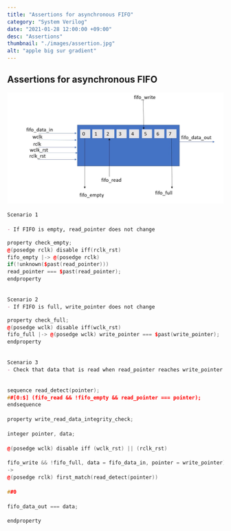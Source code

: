 ```yaml
---
title: "Assertions for asynchronous FIFO"
category: "System Verilog"
date: "2021-01-28 12:00:00 +09:00"
desc: "Assertions"
thumbnail: "./images/assertion.jpg"
alt: "apple big sur gradient"
---
```


## Assertions for asynchronous FIFO 



<p align="center">
  <img src="./images/upf4/async_fifo.JPG?raw=true" alt="async_fifo"/>
</p>

```md
Scenario 1

- If FIFO is empty, read_pointer does not change
```

```cpp
property check_empty;
@(posedge rclk) disable iff(rclk_rst)
fifo_empty |-> @(posedge rclk) 
if(!unknown($past(read_pointer)))
read_pointer === $past(read_pointer); 
endproperty
```

```md

Scenario 2
- If FIFO is full, write_pointer does not change
```

```cpp
property check_full;
@(posedge wclk) disable iff(wclk_rst)
fifo_full |-> @(posedge wclk) write_pointer === $past(write_pointer);
endproperty
```

```md

Scenario 3
- Check that data that is read when read_pointer reaches write_pointer is same as the data that is written at the write_pointer
```

```cpp

sequence read_detect(pointer);
##[0:$] (fifo_read && !fifo_empty && read_pointer === pointer); 
endsequence

property write_read_data_integrity_check;

integer pointer, data;

@(posedge wclk) disable iff (wclk_rst) || (rclk_rst)

fifo_write && !fifo_full, data = fifo_data_in, pointer = write_pointer)
->
@(posedge rclk) first_match(read_detect(pointer)) 

##0

fifo_data_out === data;

endproperty
```